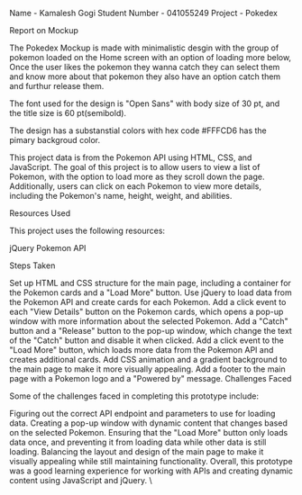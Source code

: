 Name - Kamalesh Gogi 
Student Number - 041055249
Project - Pokedex

Report on Mockup

The Pokedex Mockup is made with minimalistic desgin with the group of pokemon loaded on the Home screen 
with an option of loading more below, Once the user likes the pokemon they wanna catch they can select them and know more about that pokemon they also have an option catch them and furthur release them.

The font used for the design is "Open Sans" with body size of 30 pt, and the title size is 60 pt(semibold).

The design has a substanstial colors with hex code #FFFCD6 has the pimary backgroud color.

This project data is from the Pokemon API using HTML, CSS, and JavaScript. The goal of this project is to allow users to view a list of Pokemon, with the option to load more as they scroll down the page. Additionally, users can click on each Pokemon to view more details, including the Pokemon's name, height, weight, and abilities.

Resources Used

This project uses the following resources:

jQuery
Pokemon API

Steps Taken

Set up HTML and CSS structure for the main page, including a container for the Pokemon cards and a "Load More" button.
Use jQuery to load data from the Pokemon API and create cards for each Pokemon.
Add a click event to each "View Details" button on the Pokemon cards, which opens a pop-up window with more information about the selected Pokemon.
Add a "Catch" button and a "Release" button to the pop-up window, which change the text of the "Catch" button and disable it when clicked.
Add a click event to the "Load More" button, which loads more data from the Pokemon API and creates additional cards.
Add CSS animation and a gradient background to the main page to make it more visually appealing.
Add a footer to the main page with a Pokemon logo and a "Powered by" message.
Challenges Faced

Some of the challenges faced in completing this prototype include:

Figuring out the correct API endpoint and parameters to use for loading data.
Creating a pop-up window with dynamic content that changes based on the selected Pokemon.
Ensuring that the "Load More" button only loads data once, and preventing it from loading data while other data is still loading.
Balancing the layout and design of the main page to make it visually appealing while still maintaining functionality.
Overall, this prototype was a good learning experience for working with APIs and creating dynamic content using JavaScript and jQuery.
\

